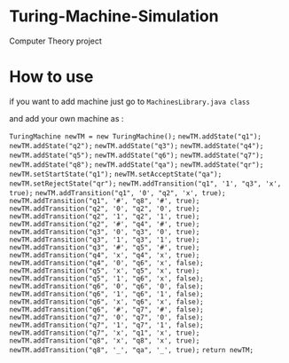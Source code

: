 # Turing-Machine-Simulation
Computer Theory project 

# How to use 
if you want to add machine just go to `MachinesLibrary.java class`

and add your own machine as :

`TuringMachine newTM = new TuringMachine();`
		`newTM.addState("q1");`
		`newTM.addState("q2");`
		`newTM.addState("q3");`
		`newTM.addState("q4");`
		`newTM.addState("q5");`
		`newTM.addState("q6");`
		`newTM.addState("q7");`
		`newTM.addState("q8");`
		`newTM.addState("qa");`
		`newTM.addState("qr");`
		`newTM.setStartState("q1");`
		`newTM.setAcceptState("qa");`
		`newTM.setRejectState("qr");`
		`newTM.addTransition("q1", '1', "q3", 'x', true);`
		`newTM.addTransition("q1", '0', "q2", 'x', true);`
		`newTM.addTransition("q1", '#', "q8", '#', true);`
		`newTM.addTransition("q2", '0', "q2", '0', true);`
		`newTM.addTransition("q2", '1', "q2", '1', true);`
		`newTM.addTransition("q2", '#', "q4", '#', true);`
		`newTM.addTransition("q3", '0', "q3", '0', true);`
		`newTM.addTransition("q3", '1', "q3", '1', true);`
		`newTM.addTransition("q3", '#', "q5", '#', true);`
		`newTM.addTransition("q4", 'x', "q4", 'x', true);`
		`newTM.addTransition("q4", '0', "q6", 'x', false);`
		`newTM.addTransition("q5", 'x', "q5", 'x', true);`
		`newTM.addTransition("q5", '1', "q6", 'x', false);`
		`newTM.addTransition("q6", '0', "q6", '0', false);`
		`newTM.addTransition("q6", '1', "q6", '1', false);`
		`newTM.addTransition("q6", 'x', "q6", 'x', false);`
		`newTM.addTransition("q6", '#', "q7", '#', false);`
		`newTM.addTransition("q7", '0', "q7", '0', false);`
		`newTM.addTransition("q7", '1', "q7", '1', false);`
		`newTM.addTransition("q7", 'x', "q1", 'x', true);`
		`newTM.addTransition("q8", 'x', "q8", 'x', true);`
		`newTM.addTransition("q8", '_', "qa", '_', true);`
		`return newTM;`
